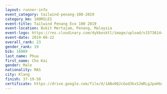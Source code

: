 ```yaml
--- 
layout: runner-info 
event_category: tailwind-penang-100-2019 
category_km: 100MILES 
event-title: Tailwind Penang Eco 100 2019 
event-location: Bukit Mertajam, Penang, Malaysia 
event-logo: https://res.cloudinary.com/dykbosktl/image/upload/v1573614442/Logo/Logo_gqlzi3.jpg 
event-date: 2019-06-22 
overall_rank: 23
gender_rank: 19
bib: 16009
last_name: Phua
first_name: Cho Kai
gender: Male
nationality: MAS
city: Klang
finish: 37-19-50
certificate: https-//drive.google.com/file/d/1ABx0QJcGod3kxSJmRLgJpoHGqBevkM4/view?usp=sharing
--- 
```

